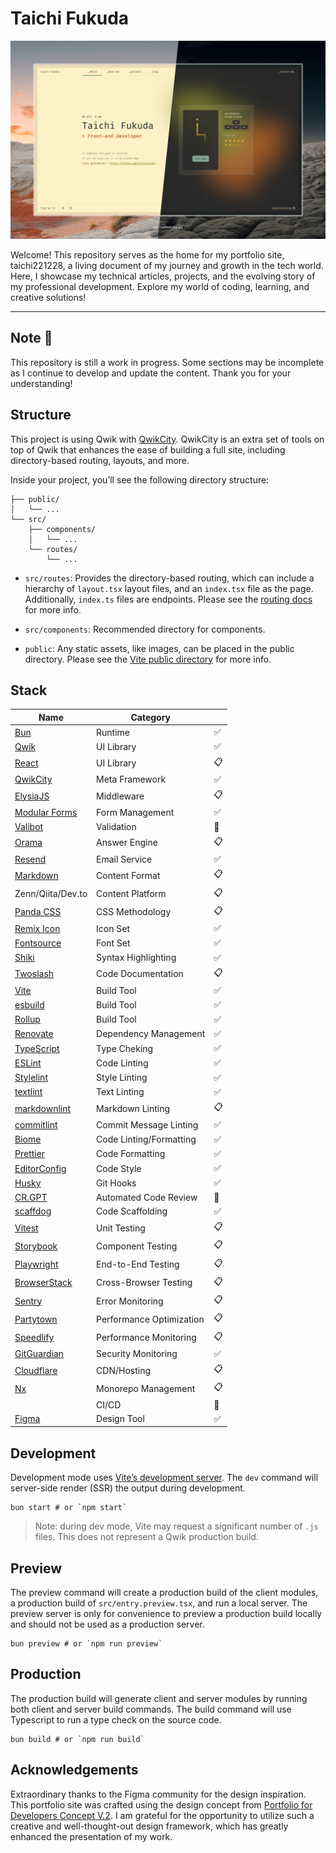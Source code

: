 # Taichi Fukuda

![Capture of top page](https://raw.githubusercontent.com/taichi221228/taichi221228/master/assets/main-visual.jpeg)

Welcome! This repository serves as the home for my portfolio site, taichi221228, a living document of my journey and growth in the tech world. Here, I showcase my technical articles, projects, and the evolving story of my professional development. Explore my world of coding, learning, and creative solutions!

---

## Note :construction:

This repository is still a work in progress. Some sections may be incomplete as I continue to develop and update the content. Thank you for your understanding!

## Structure

This project is using Qwik with [QwikCity](https://qwik.dev/). QwikCity is an extra set of tools on top of Qwik that enhances the ease of building a full site, including directory-based routing, layouts, and more.

Inside your project, you’ll see the following directory structure:

```
├── public/
│   └── ...
└── src/
    ├── components/
    │   └── ...
    └── routes/
        └── ...
```

- `src/routes`: Provides the directory-based routing, which can include a hierarchy of `layout.tsx` layout files, and an `index.tsx` file as the page. Additionally, `index.ts` files are endpoints. Please see the [routing docs](https://qwik.dev/docs/routing/) for more info.

- `src/components`: Recommended directory for components.

- `public`: Any static assets, like images, can be placed in the public directory. Please see the [Vite public directory](https://vitejs.dev/guide/assets.html#the-public-directory) for more info.

## Stack

| Name                                                                | Category                 |                    |
| ------------------------------------------------------------------- | ------------------------ | ------------------ |
| [Bun](https://bun.sh/)                                              | Runtime                  | :white_check_mark: |
| [Qwik](https://qwik.dev/)                                           | UI Library               | :white_check_mark: |
| [React](https://react.dev/)                                         | UI Library               | :clipboard:        |
| [QwikCity](https://qwik.dev/)                                       | Meta Framework           | :white_check_mark: |
| [ElysiaJS](https://elysiajs.com/)                                   | Middleware               | :clipboard:        |
| [Modular Forms](https://modularforms.dev/)                          | Form Management          | :white_check_mark: |
| [Valibot](https://valibot.dev/)                                     | Validation               | :construction:     |
| [Orama](https://askorama.ai/)                                       | Answer Engine            | :clipboard:        |
| [Resend](https://resend.com/)                                       | Email Service            | :white_check_mark: |
| [Markdown](https://markdownguide.org/)                              | Content Format           | :clipboard:        |
| Zenn/Qiita/Dev.to                                                   | Content Platform         | :clipboard:        |
| [Panda CSS](https://panda-css.com/)                                 | CSS Methodology          | :clipboard:        |
| [Remix Icon](https://remixicon.com/)                                | Icon Set                 | :white_check_mark: |
| [Fontsource](https://fontsource.org/)                               | Font Set                 | :white_check_mark: |
| [Shiki](https://shiki.style/)                                       | Syntax Highlighting      | :white_check_mark: |
| [Twoslash](https://twoslash.netlify.app/)                           | Code Documentation       | :clipboard:        |
| [Vite](https://vitejs.dev/)                                         | Build Tool               | :white_check_mark: |
| [esbuild](https://esbuild.github.io/)                               | Build Tool               | :white_check_mark: |
| [Rollup](https://rollupjs.org/)                                     | Build Tool               | :white_check_mark: |
| [Renovate](https://docs.renovatebot.com/)                           | Dependency Management    | :white_check_mark: |
| [TypeScript](https://typescriptlang.org/)                           | Type Cheking             | :white_check_mark: |
| [ESLint](https://eslint.org/)                                       | Code Linting             | :white_check_mark: |
| [Stylelint](https://stylelint.io/)                                  | Style Linting            | :white_check_mark: |
| [textlint](https://textlint.github.io/)                             | Text Linting             | :white_check_mark: |
| [markdownlint](https://github.com/DavidAnson/markdownlint/)         | Markdown Linting         | :clipboard:        |
| [commitlint](https://github.com/conventional-changelog/commitlint/) | Commit Message Linting   | :white_check_mark: |
| [Biome](https://biomejs.dev/)                                       | Code Linting/Formatting  | :white_check_mark: |
| [Prettier](https://prettier.io/)                                    | Code Formatting          | :white_check_mark: |
| [EditorConfig](https://editorconfig.org/)                           | Code Style               | :white_check_mark: |
| [Husky](https://typicode.github.io/husky/)                          | Git Hooks                | :white_check_mark: |
| [CR.GPT](https://github.com/anc95/ChatGPT-CodeReview/)              | Automated Code Review    | :construction:     |
| [scaffdog](https://scaff.dog/)                                      | Code Scaffolding         | :white_check_mark: |
| [Vitest](https://vitest.dev/)                                       | Unit Testing             | :clipboard:        |
| [Storybook](https://storybook.js.org/)                              | Component Testing        | :clipboard:        |
| [Playwright](https://playwright.dev/)                               | End-to-End Testing       | :clipboard:        |
| [BrowserStack](https://browserstack.com/)                           | Cross-Browser Testing    | :clipboard:        |
| [Sentry](https://sentry.io/)                                        | Error Monitoring         | :clipboard:        |
| [Partytown](https://partytown.builder.io/)                          | Performance Optimization | :clipboard:        |
| [Speedlify](https://speedlify.dev/)                                 | Performance Monitoring   | :clipboard:        |
| [GitGuardian](https://gitguardian.com/)                             | Security Monitoring      | :white_check_mark: |
| [Cloudflare](https://cloudflare.com/)                               | CDN/Hosting              | :clipboard:        |
| [Nx](https://nx.dev/)                                               | Monorepo Management      | :clipboard:        |
|                                                                     | CI/CD                    | :thinking:         |
| [Figma](https://figma.com/)                                         | Design Tool              | :white_check_mark: |

## Development

Development mode uses [Vite’s development server](https://vitejs.dev/). The `dev` command will server-side render (SSR) the output during development.

```shell
bun start # or `npm start`
```

> Note: during dev mode, Vite may request a significant number of `.js` files. This does not represent a Qwik production build.

## Preview

The preview command will create a production build of the client modules, a production build of `src/entry.preview.tsx`, and run a local server. The preview server is only for convenience to preview a production build locally and should not be used as a production server.

```shell
bun preview # or `npm run preview`
```

## Production

The production build will generate client and server modules by running both client and server build commands. The build command will use Typescript to run a type check on the source code.

```shell
bun build # or `npm run build`
```

## Acknowledgements

Extraordinary thanks to the Figma community for the design inspiration. This portfolio site was crafted using the design concept from [Portfolio for Developers Concept V.2](https://figma.com/community/file/1100794861710979147/portfolio-for-developers-concept-v-2). I am grateful for the opportunity to utilize such a creative and well-thought-out design framework, which has greatly enhanced the presentation of my work.
